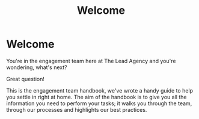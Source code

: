 ﻿---
layout: master
title: Welcome
---

# Welcome

You're in the engagement team here at The Lead Agency and you're wondering, what's next?

Great question!

This is the engagement team handbook, we've wrote a handy guide to help you settle in right at home. The aim of the handbook is to give you all the information you need to perform your tasks; it walks you through the team, through our processes and highlights our best practices. 